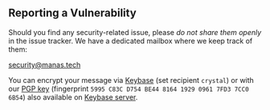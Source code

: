 ## Reporting a Vulnerability

Should you find any security-related issue, please *do not share them openly* in
the issue tracker. We have a dedicated mailbox where we keep track of them:

<security@manas.tech>

You can encrypt your message via [Keybase](https://keybase.io/encrypt) (set
recipient `crystal`) or with our [PGP key](https://crystal-lang.org/crystal-pgp-key.txt)
(fingerprint `5995 C83C D754 BE44 8164 1929 0961 7FD3 7CC0 6B54`)
also available on [Keybase server](https://keybase.io/crystal/pgp_keys.asc).
